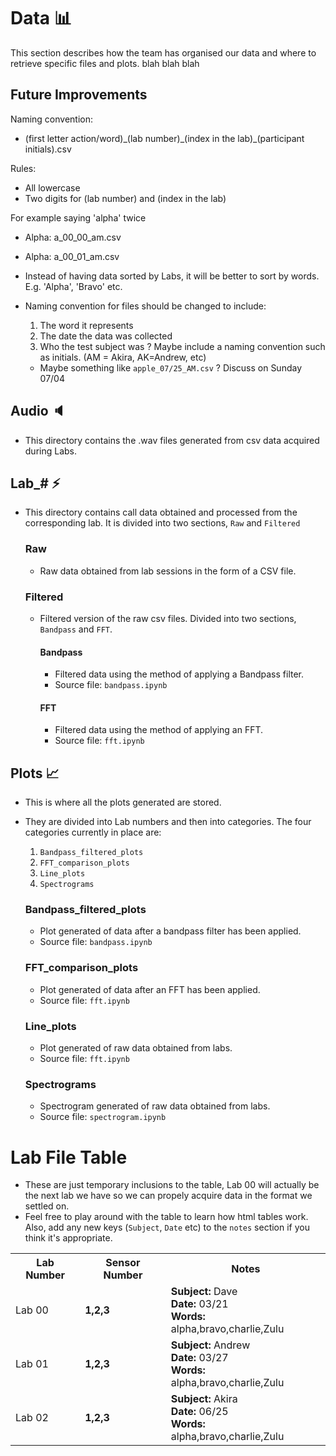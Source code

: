 # Data 📊

This section describes how the team has organised our data and where to retrieve specific files and plots. blah blah blah

## Future Improvements

Naming convention:

- (first letter action/word)\_(lab number)\_(index in the lab)\_(participant initials).csv

Rules:
- All lowercase
- Two digits for (lab number) and (index in the lab)

For example saying 'alpha' twice
  - Alpha: a_00_00_am.csv
  - Alpha: a_00_01_am.csv

- Instead of having data sorted by Labs, it will be better to sort by words. E.g. 'Alpha', 'Bravo' etc.
- Naming convention for files should be changed to include:

  1. The word it represents
  2. The date the data was collected
  3. Who the test subject was ? Maybe include a naming convention such as initials. (AM = Akira, AK=Andrew, etc)

  - Maybe something like `apple_07/25_AM.csv` ? Discuss on Sunday 07/04

## Audio 🔈

- This directory contains the .wav files generated from csv data acquired during Labs.

## Lab\_# ⚡

- This directory contains call data obtained and processed from the corresponding lab. It is divided into two sections, `Raw` and `Filtered`

  ### Raw

  - Raw data obtained from lab sessions in the form of a CSV file.

  ### Filtered

  - Filtered version of the raw csv files. Divided into two sections, `Bandpass` and `FFT`.

    #### Bandpass

    - Filtered data using the method of applying a Bandpass filter.
    - Source file: `bandpass.ipynb`

    #### FFT

    - Filtered data using the method of applying an FFT.
    - Source file: `fft.ipynb`

## Plots 📈

- This is where all the plots generated are stored.
- They are divided into Lab numbers and then into categories. The four categories currently in place are:

  1. `Bandpass_filtered_plots`
  2. `FFT_comparison_plots`
  3. `Line_plots`
  4. `Spectrograms`

  ### Bandpass_filtered_plots

  - Plot generated of data after a bandpass filter has been applied.
  - Source file: `bandpass.ipynb`

  ### FFT_comparison_plots

  - Plot generated of data after an FFT has been applied.
  - Source file: `fft.ipynb`

  ### Line_plots

  - Plot generated of raw data obtained from labs.
  - Source file: `fft.ipynb`

  ### Spectrograms

  - Spectrogram generated of raw data obtained from labs.
  - Source file: `spectrogram.ipynb`

# Lab File Table

- These are just temporary inclusions to the table, Lab 00 will actually be the next lab we have so we can propely acquire data in the format we settled on.
- Feel free to play around with the table to learn how html tables work. Also, add any new keys (`Subject`, `Date` etc) to the `notes` section if you think it's appropriate.

<table>
  <tr>
    <th>Lab Number</th>
    <th>Sensor Number</th>
    <th>Notes</th>
  </tr>
  <tr>
    <td><br>Lab 00<br /><br />
    <td><b>1,2,3</b>
    <td>
      <b>Subject:</b> Dave 
      <br><b>Date:</b> 03/21 
      <br><b>Words:</b> alpha,bravo,charlie,Zulu
    </td>

  </tr>
    <tr>
    <td><br>Lab 01<br /><br />
    <td><b>1,2,3</b>
    <td>
      <b>Subject:</b> Andrew
      <br><b>Date:</b> 03/27 
      <br><b>Words:</b> alpha,bravo,charlie,Zulu
    </td> 
  </tr>
    <tr>
    <td><br>Lab 02<br /><br />
    <td><b>1,2,3</b>
    <td>
      <b>Subject:</b> Akira
      <br><b>Date:</b> 06/25 
      <br><b>Words:</b> alpha,bravo,charlie,Zulu
    </td> 
  </tr>
  
</table>
